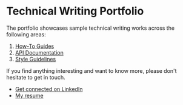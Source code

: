 # Technical Writing Portfolio
The portfolio showcases sample technical writing works across the following areas:
1. [How-To Guides](https://github.com/qxx-1010/portfolio-qixin/blob/cfec1dfe5445540f79b4fbe79576e958a0ee2a85/How-to%20guides%20sample.md)
2. [API Documentation](https://github.com/qxx-1010/portfolio-qixin/blob/8d70785f2a27aabc2947ba8c4857c67fd77139e4/API%20documentation%20sample.md)
3. [Style Guidelines](https://github.com/qxx-1010/portfolio-qixin/blob/b0e57685586c8879beb9a6f4017f2420d8b765b9/Style%20guidelines%20sample.md)

If you find anything interesting and want to know more, please don't hesitate to get in touch. 
* [Get connected on LinkedIn](https://www.linkedin.com/in/qixin-xu-474758161/)
* [My resume](https://www.notion.so/Qixin-Xu-Freelancer-1cad1241e52d80848ae0f425acd6b31d)
